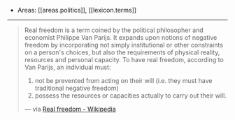 
- Areas: [[areas.politics]], [[lexicon.terms]]

---

> Real freedom is a term coined by the political philosopher and economist Philippe Van Parijs. It expands upon notions of negative freedom by incorporating not simply institutional or other constraints on a person's choices, but also the requirements of physical reality, resources and personal capacity. To have real freedom, according to Van Parijs, an individual must:
>
> 1. not be prevented from acting on their will (i.e. they must have traditional negative freedom)
> 2. possess the resources or capacities actually to carry out their will.
>
> — via [Real freedom - Wikipedia](https://en.m.wikipedia.org/wiki/Real_freedom)
